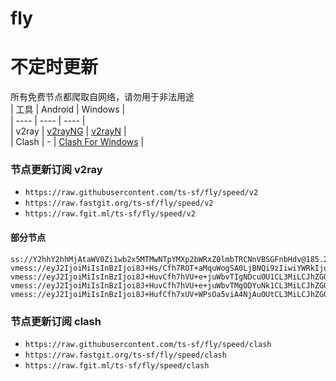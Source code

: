 # fly
# 不定时更新
所有免费节点都爬取自网络，请勿用于非法用途  
|  工具  | Android  | Windows  |  
|  ----  | ----   | ----  |  
| v2ray  | [v2rayNG](https://github.com/2dust/v2rayNG/releases) | [v2rayN](https://github.com/2dust/v2rayN/releases) |  
| Clash  | - | [Clash For Windows](https://github.com/2dust/clashN/releases) | 
  
### 节点更新订阅  v2ray
- `https://raw.githubusercontent.com/ts-sf/fly/speed/v2`  
- `https://raw.fastgit.org/ts-sf/fly/speed/v2`  
- `https://raw.fgit.ml/ts-sf/fly/speed/v2`  
#### 部分节点  
``` 
ss://Y2hhY2hhMjAtaWV0Zi1wb2x5MTMwNTpYMXp2bWRxZ0lmbTRCNnVBSGFnbHdv@185.216.13.15:8239#%F0%9F%87%B7%F0%9F%87%BARU%E4%BF%84%E7%BD%97%E6%96%AF%2012.6MB%2Fs
vmess://eyJ2IjoiMiIsInBzIjoi8J+Hs/Cfh7ROT+aMquWogSA0LjBNQi9zIiwiYWRkIjoianBlMDIubm9kZS5vbmVwYWkudG9wIiwicG9ydCI6IjQ0MyIsImlkIjoiYmNkMDg5ZjAtOTJmMi00ZjQ2LWIyYjQtYzIwMzFiYTQ5ZDU5IiwiYWlkIjoiMCIsInNjeSI6ImF1dG8iLCJuZXQiOiJ3cyIsInR5cGUiOiIiLCJob3N0IjoiIiwicGF0aCI6Ii8iLCJ0bHMiOiJ0bHMiLCJzbmkiOiIiLCJ0ZXN0X25hbWUiOiJOT+aMquWogSJ9
vmess://eyJ2IjoiMiIsInBzIjoi8J+HuvCfh7hVU+e+juWbvTIgNDcuOU1CL3MiLCJhZGQiOiJ3dXMwMS5ub2RlLm9uZXBhaS50b3AiLCJwb3J0IjoiNDQzIiwiaWQiOiJiY2QwODlmMC05MmYyLTRmNDYtYjJiNC1jMjAzMWJhNDlkNTkiLCJhaWQiOiIwIiwic2N5IjoiYXV0byIsIm5ldCI6IndzIiwidHlwZSI6IiIsImhvc3QiOiIiLCJwYXRoIjoiLyIsInRscyI6InRscyIsInNuaSI6IiIsInRlc3RfbmFtZSI6IlVT576O5Zu9MiJ9
vmess://eyJ2IjoiMiIsInBzIjoi8J+HuvCfh7hVU+e+juWbvTMgODYuNk1CL3MiLCJhZGQiOiJzZXJ2ZXIyMC5iZWhlc2h0YmFuZWguY29tIiwicG9ydCI6Ijg4ODAiLCJpZCI6IjdlZTQxZWI0LTA1OTQtNGUyZC05MmE3LTVkZDNlZTUxMzY5MiIsImFpZCI6IjAiLCJzY3kiOiJhdXRvIiwibmV0Ijoid3MiLCJ0eXBlIjoibm9uZSIsImhvc3QiOiJzZXJ2ZXIyMC5iZWhlc2h0YmFuZWguY29tIiwicGF0aCI6Ii8iLCJ0bHMiOiIiLCJzbmkiOiIiLCJ0ZXN0X25hbWUiOiJVU+e+juWbvTMifQ==
vmess://eyJ2IjoiMiIsInBzIjoi8J+HufCfh7xUV+WPsOa5viA4NjAuOUtCL3MiLCJhZGQiOiIxMDMuMTE4LjI5LjIwOCIsInBvcnQiOiI4MCIsImlkIjoiZWI5ZThhNTItMGZlYy00YTEwLThkMTYtYWYzYjMyODc0OTMzIiwiYWlkIjoiMCIsInNjeSI6ImF1dG8iLCJuZXQiOiJ3cyIsInR5cGUiOiJub25lIiwiaG9zdCI6IiIsInBhdGgiOiIvNWd0b2Nkb2Nhby5jb20iLCJ0bHMiOiIiLCJzbmkiOiIiLCJ0ZXN0X25hbWUiOiJUV+WPsOa5viJ9
```
### 节点更新订阅  clash
- `https://raw.githubusercontent.com/ts-sf/fly/speed/clash`  
- `https://raw.fastgit.org/ts-sf/fly/speed/clash`  
- `https://raw.fgit.ml/ts-sf/fly/speed/clash`  


